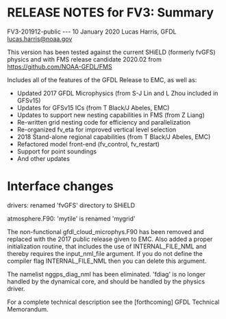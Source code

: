 # RELEASE NOTES for FV3: Summary

FV3-201912-public --- 10 January 2020
Lucas Harris, GFDL <lucas.harris@noaa.gov>

This version has been tested against the current SHiELD (formerly fvGFS) physics
and with FMS release candidate 2020.02 from https://github.com/NOAA-GFDL/FMS

Includes all of the features of the GFDL Release to EMC, as well as:

- Updated 2017 GFDL Microphysics (from S-J Lin and L Zhou included in GFSv15)
- Updates for GFSv15 ICs (from T Black/J Abeles, EMC)
- Updates to support new nesting capabilities in FMS (from Z Liang)
- Re-written grid nesting code for efficiency and parallelization
- Re-organized fv_eta for improved vertical level selection
- 2018 Stand-alone regional capabilities (from T Black/J Abeles, EMC)
- Refactored model front-end (fv_control, fv_restart)
- Support for point soundings
- And other updates

# Interface changes

drivers: renamed 'fvGFS' directory to SHiELD

atmosphere.F90: 'mytile' is renamed 'mygrid'

The non-functional gfdl_cloud_microphys.F90 has been removed and replaced with the 2017 public release given to EMC. Also added a proper initialization routine, that includes the use of INTERNAL_FILE_NML and thereby requires the input_nml_file argument. If you do not define the compiler flag INTERNAL_FILE_NML then you can delete this argument.

The namelist nggps_diag_nml has been eliminated. 'fdiag' is no longer handled by the dynamical core, and should be handled by the physics driver.

For a complete technical description see the [forthcoming] GFDL Technical Memorandum.
